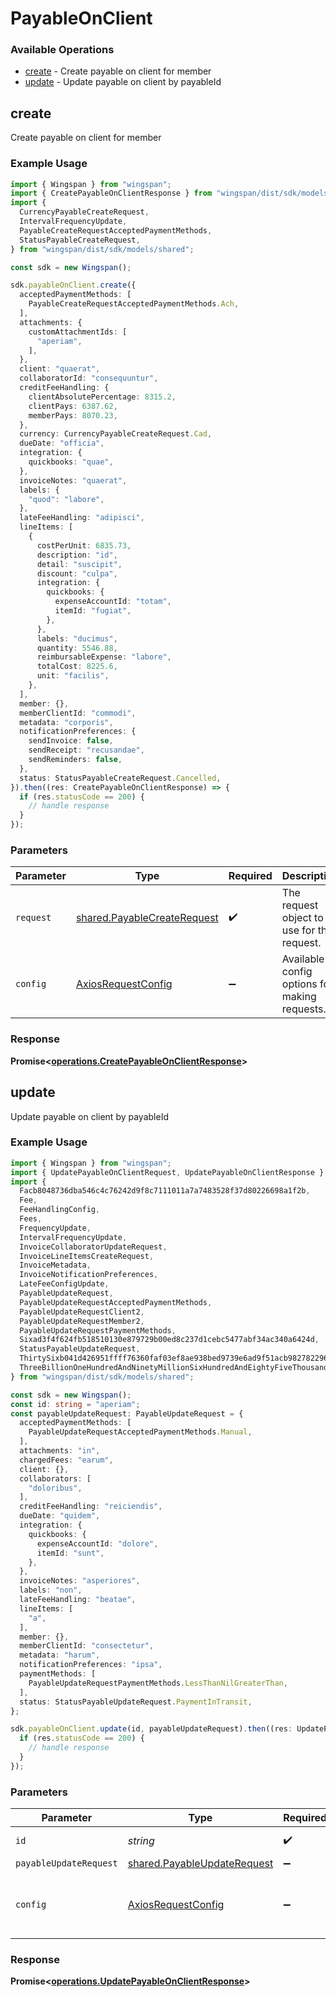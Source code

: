 # PayableOnClient

### Available Operations

* [create](#create) - Create payable on client for member
* [update](#update) - Update payable on client by payableId

## create

Create payable on client for member

### Example Usage

```typescript
import { Wingspan } from "wingspan";
import { CreatePayableOnClientResponse } from "wingspan/dist/sdk/models/operations";
import {
  CurrencyPayableCreateRequest,
  IntervalFrequencyUpdate,
  PayableCreateRequestAcceptedPaymentMethods,
  StatusPayableCreateRequest,
} from "wingspan/dist/sdk/models/shared";

const sdk = new Wingspan();

sdk.payableOnClient.create({
  acceptedPaymentMethods: [
    PayableCreateRequestAcceptedPaymentMethods.Ach,
  ],
  attachments: {
    customAttachmentIds: [
      "aperiam",
    ],
  },
  client: "quaerat",
  collaboratorId: "consequuntur",
  creditFeeHandling: {
    clientAbsolutePercentage: 8315.2,
    clientPays: 6387.62,
    memberPays: 8070.23,
  },
  currency: CurrencyPayableCreateRequest.Cad,
  dueDate: "officia",
  integration: {
    quickbooks: "quae",
  },
  invoiceNotes: "quaerat",
  labels: {
    "quod": "labore",
  },
  lateFeeHandling: "adipisci",
  lineItems: [
    {
      costPerUnit: 6835.73,
      description: "id",
      detail: "suscipit",
      discount: "culpa",
      integration: {
        quickbooks: {
          expenseAccountId: "totam",
          itemId: "fugiat",
        },
      },
      labels: "ducimus",
      quantity: 5546.88,
      reimbursableExpense: "labore",
      totalCost: 8225.6,
      unit: "facilis",
    },
  ],
  member: {},
  memberClientId: "commodi",
  metadata: "corporis",
  notificationPreferences: {
    sendInvoice: false,
    sendReceipt: "recusandae",
    sendReminders: false,
  },
  status: StatusPayableCreateRequest.Cancelled,
}).then((res: CreatePayableOnClientResponse) => {
  if (res.statusCode == 200) {
    // handle response
  }
});
```

### Parameters

| Parameter                                                                  | Type                                                                       | Required                                                                   | Description                                                                |
| -------------------------------------------------------------------------- | -------------------------------------------------------------------------- | -------------------------------------------------------------------------- | -------------------------------------------------------------------------- |
| `request`                                                                  | [shared.PayableCreateRequest](../../models/shared/payablecreaterequest.md) | :heavy_check_mark:                                                         | The request object to use for the request.                                 |
| `config`                                                                   | [AxiosRequestConfig](https://axios-http.com/docs/req_config)               | :heavy_minus_sign:                                                         | Available config options for making requests.                              |


### Response

**Promise<[operations.CreatePayableOnClientResponse](../../models/operations/createpayableonclientresponse.md)>**


## update

Update payable on client by payableId

### Example Usage

```typescript
import { Wingspan } from "wingspan";
import { UpdatePayableOnClientRequest, UpdatePayableOnClientResponse } from "wingspan/dist/sdk/models/operations";
import {
  Facb8048736dba546c4c76242d9f8c7111011a7a7483528f37d80226698a1f2b,
  Fee,
  FeeHandlingConfig,
  Fees,
  FrequencyUpdate,
  IntervalFrequencyUpdate,
  InvoiceCollaboratorUpdateRequest,
  InvoiceLineItemsCreateRequest,
  InvoiceMetadata,
  InvoiceNotificationPreferences,
  LateFeeConfigUpdate,
  PayableUpdateRequest,
  PayableUpdateRequestAcceptedPaymentMethods,
  PayableUpdateRequestClient2,
  PayableUpdateRequestMember2,
  PayableUpdateRequestPaymentMethods,
  Sixad3f4f624fb518510130e879729b00ed8c237d1cebc5477abf34ac340a6424d,
  StatusPayableUpdateRequest,
  ThirtySixb041d426951ffff76360faf03ef8ae938bed9739e6ad9f51acb982782296a2,
  ThreeBillionOneHundredAndNinetyMillionSixHundredAndEightyFiveThousandEightHundredAndThirtyTwoa4970525ea5b0803efff0b36a0202062e1fd8a0bc187acbe156461,
} from "wingspan/dist/sdk/models/shared";

const sdk = new Wingspan();
const id: string = "aperiam";
const payableUpdateRequest: PayableUpdateRequest = {
  acceptedPaymentMethods: [
    PayableUpdateRequestAcceptedPaymentMethods.Manual,
  ],
  attachments: "in",
  chargedFees: "earum",
  client: {},
  collaborators: [
    "doloribus",
  ],
  creditFeeHandling: "reiciendis",
  dueDate: "quidem",
  integration: {
    quickbooks: {
      expenseAccountId: "dolore",
      itemId: "sunt",
    },
  },
  invoiceNotes: "asperiores",
  labels: "non",
  lateFeeHandling: "beatae",
  lineItems: [
    "a",
  ],
  member: {},
  memberClientId: "consectetur",
  metadata: "harum",
  notificationPreferences: "ipsa",
  paymentMethods: [
    PayableUpdateRequestPaymentMethods.LessThanNilGreaterThan,
  ],
  status: StatusPayableUpdateRequest.PaymentInTransit,
};

sdk.payableOnClient.update(id, payableUpdateRequest).then((res: UpdatePayableOnClientResponse) => {
  if (res.statusCode == 200) {
    // handle response
  }
});
```

### Parameters

| Parameter                                                                  | Type                                                                       | Required                                                                   | Description                                                                |
| -------------------------------------------------------------------------- | -------------------------------------------------------------------------- | -------------------------------------------------------------------------- | -------------------------------------------------------------------------- |
| `id`                                                                       | *string*                                                                   | :heavy_check_mark:                                                         | Unique identifier                                                          |
| `payableUpdateRequest`                                                     | [shared.PayableUpdateRequest](../../models/shared/payableupdaterequest.md) | :heavy_minus_sign:                                                         | N/A                                                                        |
| `config`                                                                   | [AxiosRequestConfig](https://axios-http.com/docs/req_config)               | :heavy_minus_sign:                                                         | Available config options for making requests.                              |


### Response

**Promise<[operations.UpdatePayableOnClientResponse](../../models/operations/updatepayableonclientresponse.md)>**

